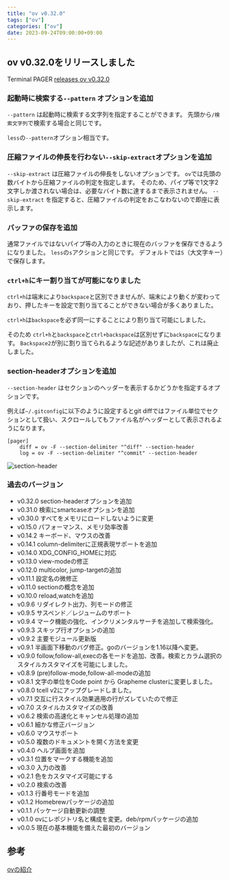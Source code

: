 ```yaml
---
title: "ov v0.32.0"
tags: ["ov"]
categories: ["ov"]
date: 2023-09-24T09:00:00+09:00
---
```

## ov v0.32.0をリリースしました

Terminal PAGER [releases ov v0.32.0](https://github.com/noborus/ov/releases/tag/v0.32.0)

### 起動時に検索する`--pattern` オプションを追加

`--pattern` は起動時に検索する文字列を指定することができます。
先頭から`/検索文字列`で検索する場合と同じです。

`less`の`--pattern`オプション相当です。

### 圧縮ファイルの伸長を行わない`--skip-extract`オプションを追加

`--skip-extract` は圧縮ファイルの伸長をしないオプションです。
`ov`では先頭の数バイトから圧縮ファイルの判定を指定します。
そのため、パイプ等で1文字2文字しか渡されない場合は、必要なバイト数に達するまで表示されません。
`--skip-extract` を指定すると、圧縮ファイルの判定をおこなわないので即座に表示します。

### バッファの保存を追加

通常ファイルではないパイプ等の入力のときに現在のバッファを保存できるようになりました。
`less`の`s`アクションと同じです。
デフォルトでは`S`（大文字キー）で保存します。

### `ctrl+h`にキー割り当てが可能になりました

`ctrl+h`は端末により`backspace`と区別できませんが、端末により動くが変わっており、押したキーを設定で割り当てることができない場合が多くありました。

`ctrl+h`は`backspace`を必ず同一にすることにより割り当て可能にしました。

そのため `ctrl+h`と`backspace`と`ctrl+backspace`は区別せずに`backspace`になります。
`Backspace2`が別に割り当てられるような記述がありましたが、これは廃止しました。

### section-headerオプションを追加

`--section-header` はセクションのヘッダーを表示するかどうかを指定するオプションです。

例えば`~/.gitconfig`に以下のように設定するとgit diffではファイル単位でセクションとして扱い、スクロールしてもファイル名がヘッダーとして表示されるようになります。

```gitconfig
[pager]
	diff = ov -F --section-delimiter "^diff" --section-header
	log = ov -F --section-delimiter "^commit" --section-header
```

![section-header](../section-header.gif)

### 過去のバージョン

* v0.32.0 section-headerオプションを追加
* v0.31.0 検索にsmartcaseオプションを追加
* v0.30.0 すべてをメモリにロードしないように変更
* v0.15.0 パフォーマンス、メモリ効率改善
* v0.14.2 キーボード、マウスの改善
* v0.14.1 column-delimiterに正規表現サポートを追加
* v0.14.0 XDG_CONFIG_HOMEに対応
* v0.13.0 view-modeの修正
* v0.12.0 multicolor, jump-targetの追加
* v0.11.1 設定名の微修正
* v0.11.0 sectionの概念を追加
* v0.10.0 reload,watchを追加
* v0.9.6 リダイレクト出力、列モードの修正
* v0.9.5 サスペンド／レジュームのサポート
* v0.9.4 マーク機能の強化、インクリメンタルサーチを追加して検索強化。
* v0.9.3 スキップ行オプションの追加
* v0.9.2 主要モジュール更新版
* v0.9.1 半画面下移動のバグ修正。goのバージョンを1.16以降へ変更。
* v0.9.0 follow,follow-all,execの各モードを追加、改善。検索とカラム選択のスタイルカスタマイズを可能にしました。
* v0.8.9 (pre)follow-mode,follow-all-modeの追加
* v0.8.1 文字の単位をCode point から Grapheme clusterに変更しました。
* v0.8.0 tcell v2にアップグレードしました。
* v0.7.1 交互に行スタイル効果適用の行がズレていたので修正
* v0.7.0 スタイルカスタマイズの改善
* v0.6.2 検索の高速化とキャンセル処理の追加
* v0.6.1 細かな修正バージョン
* v0.6.0 マウスサポート
* v0.5.0 複数のドキュメントを開く方法を変更
* v0.4.0 ヘルプ画面を追加
* v0.3.1 位置をマークする機能を追加
* v0.3.0 入力の改善
* v0.2.1 色をカスタマイズ可能にする
* v0.2.0 検索の改善
* v0.1.3 行番号モードを追加
* v0.1.2 Homebrewパッケージの追加
* v0.1.1 パッケージ自動更新の調整
* v0.1.0 ovにレポジトリ名と構成を変更。deb/rpmパッケージの追加
* v0.0.5 現在の基本機能を備えた最初のバージョン

## 参考

[ovの紹介](/ov/)
